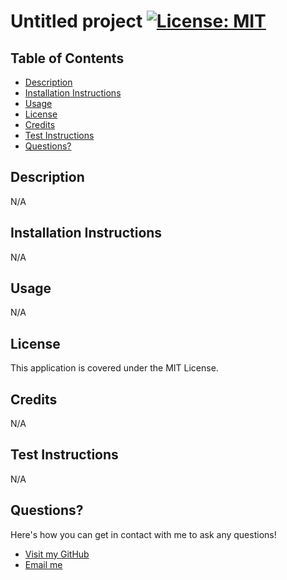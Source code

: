 
# Untitled project [![License: MIT](https://img.shields.io/badge/License-MIT-yellow.svg)](https://opensource.org/licenses/MIT)

## Table of Contents
* [Description](https://github.com/finntendoverse/msu-09-nodejs-challenge/tree/main/generatedREADMEs#description)
* [Installation Instructions](https://github.com/finntendoverse/msu-09-nodejs-challenge/tree/main/generatedREADMEs#installation-instructions)
* [Usage](https://github.com/finntendoverse/msu-09-nodejs-challenge/tree/main/generatedREADMEs#usage)
* [License](https://github.com/finntendoverse/msu-09-nodejs-challenge/tree/main/generatedREADMEs#license)
* [Credits](https://github.com/finntendoverse/msu-09-nodejs-challenge/tree/main/generatedREADMEs#credits)
* [Test Instructions](https://github.com/finntendoverse/msu-09-nodejs-challenge/tree/main/generatedREADMEs#test-instructions)
* [Questions?](https://github.com/finntendoverse/msu-09-nodejs-challenge/tree/main/generatedREADMEs#questions)

## Description
N/A

## Installation Instructions
N/A

## Usage
N/A

## License
This application is covered under the MIT License.

## Credits
N/A

## Test Instructions
N/A

## Questions?
Here's how you can get in contact with me to ask any questions!
* [Visit my GitHub](https://github.com/)
* [Email me](mailto:)
